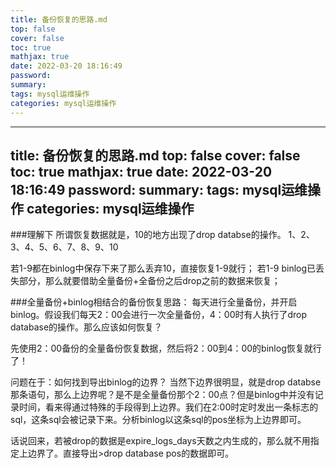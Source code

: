 ```yaml
---
title: 备份恢复的思路.md
top: false
cover: false
toc: true
mathjax: true
date: 2022-03-20 18:16:49
password:
summary:
tags: mysql运维操作
categories: mysql运维操作
---
```

---
title: 备份恢复的思路.md
top: false
cover: false
toc: true
mathjax: true
date: 2022-03-20 18:16:49
password:
summary:
tags: mysql运维操作
categories: mysql运维操作
---

###理解下
所谓恢复数据就是，10的地方出现了drop databse的操作。
1、2、3、4、5、6、7、8、9、10

若1-9都在binlog中保存下来了那么丢弃10，直接恢复1-9就行；
若1-9 binlog已丢失部分，那么就要借助全量备份+全备份之后drop之前的数据来恢复；

###全量备份+binlog相结合的备份恢复思路：
每天进行全量备份，并开启binlog。假设我们每天2：00会进行一次全量备份，4：00时有人执行了drop database的操作。那么应该如何恢复？

先使用2：00备份的全量备份恢复数据，然后将2：00到4：00的binlog恢复就行了！

问题在于：如何找到导出binlog的边界？
当然下边界很明显，就是drop databse那条语句，那么上边界呢？是不是全量备份那个2：00点？但是binlog中并没有记录时间，看来得通过特殊的手段得到上边界。我们在2:00时定时发出一条标志的sql，这条sql会被记录下来。分析binlog以这条sql的pos坐标为上边界即可。


话说回来，若被drop的数据是expire_logs_days天数之内生成的，那么就不用指定上边界了。直接导出>drop database pos的数据即可。

